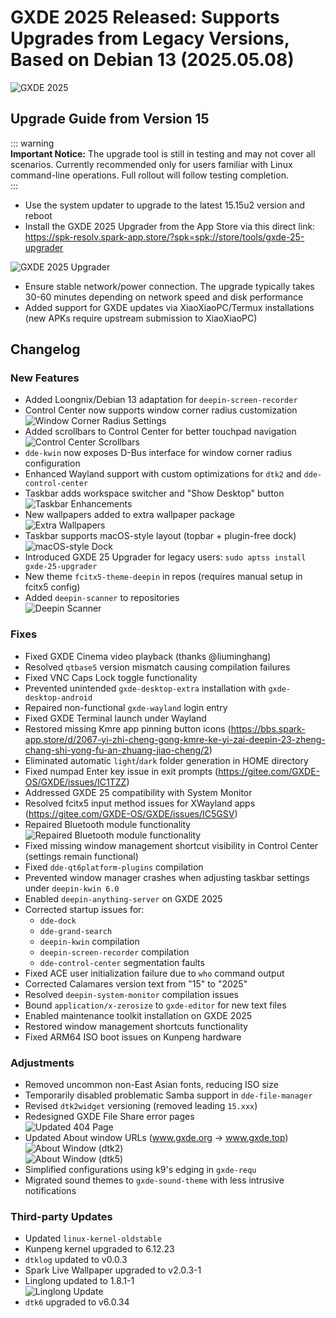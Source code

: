 # GXDE 2025 Released: Supports Upgrades from Legacy Versions, Based on Debian 13 (2025.05.08)

![GXDE 2025](/news/2025/2025.jpg)

## Upgrade Guide from Version 15

::: warning  
**Important Notice:** The upgrade tool is still in testing and may not cover all scenarios. Currently recommended only for users familiar with Linux command-line operations. Full rollout will follow testing completion.  
:::

* Use the system updater to upgrade to the latest 15.15u2 version and reboot  
* Install the GXDE 2025 Upgrader from the App Store via this direct link:  
  https://spk-resolv.spark-app.store/?spk=spk://store/tools/gxde-25-upgrader  

![GXDE 2025 Upgrader](/news/2025/gxde-25-upgrader.jpg)  

* Ensure stable network/power connection. The upgrade typically takes 30-60 minutes depending on network speed and disk performance  
* Added support for GXDE updates via XiaoXiaoPC/Termux installations (new APKs require upstream submission to XiaoXiaoPC)  

## Changelog  

### New Features  

* Added Loongnix/Debian 13 adaptation for `deepin-screen-recorder`  
* Control Center now supports window corner radius customization  
  ![Window Corner Radius Settings](/news/2025/radius.jpg)  
* Added scrollbars to Control Center for better touchpad navigation  
  ![Control Center Scrollbars](/news/2025/scrollbar.jpg)  
* `dde-kwin` now exposes D-Bus interface for window corner radius configuration  
* Enhanced Wayland support with custom optimizations for `dtk2` and `dde-control-center`  
* Taskbar adds workspace switcher and "Show Desktop" button  
  ![Taskbar Enhancements](/news/2025/mult.jpg)  
* New wallpapers added to extra wallpaper package  
  ![Extra Wallpapers](/news/2025/wallpapers.jpg)  
* Taskbar supports macOS-style layout (topbar + plugin-free dock)  
  ![macOS-style Dock](/news/2025/dock-mode.jpg)  
* Introduced GXDE 25 Upgrader for legacy users: `sudo aptss install gxde-25-upgrader`  
* New theme `fcitx5-theme-deepin` in repos (requires manual setup in fcitx5 config)  
* Added `deepin-scanner` to repositories  
  ![Deepin Scanner](/news/2025/deepin-scanner.jpg)  

### Fixes  

* Fixed GXDE Cinema video playback (thanks @liuminghang)  
* Resolved `qtbase5` version mismatch causing compilation failures  
* Fixed VNC Caps Lock toggle functionality  
* Prevented unintended `gxde-desktop-extra` installation with `gxde-desktop-android`  
* Repaired non-functional `gxde-wayland` login entry  
* Fixed GXDE Terminal launch under Wayland  
* Restored missing Kmre app pinning button icons (https://bbs.spark-app.store/d/2067-yi-zhi-cheng-gong-kmre-ke-yi-zai-deepin-23-zheng-chang-shi-yong-fu-an-zhuang-jiao-cheng/2)  
* Eliminated automatic `light`/`dark` folder generation in HOME directory  
* Fixed numpad Enter key issue in exit prompts (https://gitee.com/GXDE-OS/GXDE/issues/IC1TZZ)  
* Addressed GXDE 25 compatibility with System Monitor  
* Resolved fcitx5 input method issues for XWayland apps (https://gitee.com/GXDE-OS/GXDE/issues/IC5GSV)  
* Repaired Bluetooth module functionality  
  ![Repaired Bluetooth module functionality](/news/2025/bluetooth.jpg)
* Fixed missing window management shortcut visibility in Control Center (settings remain functional)  
* Fixed `dde-qt6platform-plugins` compilation  
* Prevented window manager crashes when adjusting taskbar settings under `deepin-kwin 6.0`  
* Enabled `deepin-anything-server` on GXDE 2025  
* Corrected startup issues for:  
  - `dde-dock`  
  - `dde-grand-search`  
  - `deepin-kwin` compilation  
  - `deepin-screen-recorder` compilation  
  - `dde-control-center` segmentation faults  
* Fixed ACE user initialization failure due to `who` command output  
* Corrected Calamares version text from "15" to "2025"  
* Resolved `deepin-system-monitor` compilation issues  
* Bound `application/x-zerosize` to `gxde-editor` for new text files  
* Enabled maintenance toolkit installation on GXDE 2025  
* Restored window management shortcuts functionality  
* Fixed ARM64 ISO boot issues on Kunpeng hardware  

### Adjustments  

* Removed uncommon non-East Asian fonts, reducing ISO size  
* Temporarily disabled problematic Samba support in `dde-file-manager`  
* Revised `dtk2widget` versioning (removed leading `15.xxx`)  
* Redesigned GXDE File Share error pages  
  ![Updated 404 Page](/news/2025/404.jpg)  
* Updated About window URLs (www.gxde.org → www.gxde.top)  
  ![About Window (dtk2)](/news/2025/about-dtk2.jpg)  
  ![About Window (dtk5)](/news/2025/about-dtk5.jpg)  
* Simplified configurations using k9's edging in `gxde-requ`  
* Migrated sound themes to `gxde-sound-theme` with less intrusive notifications  

### Third-party Updates  

* Updated `linux-kernel-oldstable`  
* Kunpeng kernel upgraded to 6.12.23  
* `dtklog` updated to v0.0.3  
* Spark Live Wallpaper upgraded to v2.0.3-1  
* Linglong updated to 1.8.1-1  
  ![Linglong Update](/news/2025/linglong.jpg)  
* `dtk6` upgraded to v6.0.34  